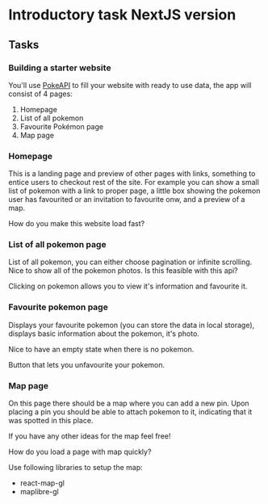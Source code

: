 # Introductory task NextJS version

## Tasks

### Building a starter website

You'll use [PokeAPI](https://pokeapi.co) to fill your website with ready to use data, the app will consist of 4 pages:

1. Homepage
2. List of all pokemon
3. Favourite Pokémon page
4. Map page

### Homepage

This is a landing page and preview of other pages with links, something to entice users to checkout rest of the site. For example you can show a small list of pokemon with a link to proper page, a little box showing the pokemon user has favourited or an invitation to favourite onw, and a preview of a map.

How do you make this website load fast?

### List of all pokemon page

List of all pokemon, you can either choose pagination or infinite scrolling. Nice to show all of the pokemon photos. Is this feasible with this api?

Clicking on pokemon allows you to view it's information and favourite it.

### Favourite pokemon page

Displays your favourite pokemon (you can store the data in local storage), displays basic information about the pokemon, it's photo.

Nice to have an empty state when there is no pokemon.

Button that lets you unfavourite your pokemon.

### Map page

On this page there should be a map where you can add a new pin. Upon placing a pin you should be able to attach pokemon to it, indicating that it was spotted in this place.

If you have any other ideas for the map feel free!

How do you load a page with map quickly?

Use following libraries to setup the map:

- react-map-gl
- maplibre-gl
